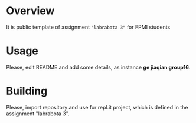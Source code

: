 # Overview

It is public template of assignment `"labrabota 3"` for FPMI students

# Usage

Please, edit README and add some details, as instance **ge jiaqian group16**.

# Building

Please, import repository and use for repl.it project, which is defined in the assignment "labrabota 3".
